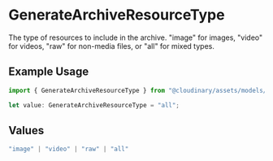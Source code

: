 # GenerateArchiveResourceType

The type of resources to include in the archive. "image" for images, "video" for videos, "raw" for non-media files, or "all" for mixed types.

## Example Usage

```typescript
import { GenerateArchiveResourceType } from "@cloudinary/assets/models/operations";

let value: GenerateArchiveResourceType = "all";
```

## Values

```typescript
"image" | "video" | "raw" | "all"
```